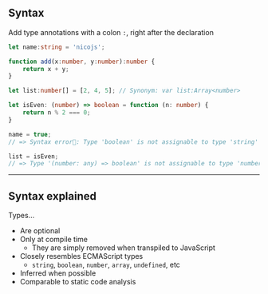## Syntax

Add type annotations with a colon `:`, right after the declaration

```typescript
let name:string = 'nicojs';

function add(x:number, y:number):number {
    return x + y;
}

let list:number[] = [2, 4, 5]; // Synonym: var list:Array<number>

let isEven: (number) => boolean = function (n: number) {
    return n % 2 === 0;
}

name = true;
// => Syntax error: Type 'boolean' is not assignable to type 'string'

list = isEven;
// => Type '(number: any) => boolean' is not assignable to type 'number[]'.
```

---

## Syntax explained

Types...

* Are optional
* Only at compile time
    * They are simply removed when transpiled to JavaScript
* Closely resembles ECMAScript types
    * `string`, `boolean`, `number`, `array`, `undefined`, etc
* Inferred when possible
* Comparable to static code analysis
